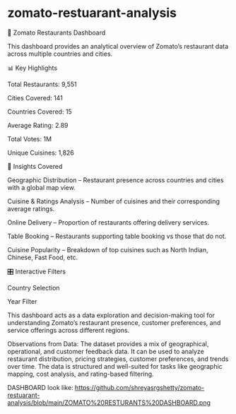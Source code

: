 # zomato-restuarant-analysis
🍴 Zomato Restaurants Dashboard

This dashboard provides an analytical overview of Zomato’s restaurant data across multiple countries and cities.

📊 Key Highlights

Total Restaurants: 9,551

Cities Covered: 141

Countries Covered: 15

Average Rating: 2.89

Total Votes: 1M

Unique Cuisines: 1,826

🔎 Insights Covered

Geographic Distribution – Restaurant presence across countries and cities with a global map view.

Cuisine & Ratings Analysis – Number of cuisines and their corresponding average ratings.

Online Delivery – Proportion of restaurants offering delivery services.

Table Booking – Restaurants supporting table booking vs those that do not.

Cuisine Popularity – Breakdown of top cuisines such as North Indian, Chinese, Fast Food, etc.

🎛️ Interactive Filters

Country Selection

Year Filter

This dashboard acts as a data exploration and decision-making tool for understanding Zomato’s restaurant presence, customer preferences, and service offerings across different regions.

Observations from Data:
The dataset provides a mix of geographical, operational, and customer feedback data.
It can be used to analyze restaurant distribution, pricing strategies, customer preferences, and trends over time.
The data is structured and well-suited for tasks like geographic mapping, cost analysis, and rating-based filtering.

DASHBOARD look like: https://github.com/shreyasrgshetty/zomato-restuarant-analysis/blob/main/ZOMATO%20RESTURANTS%20DASHBOARD.png
